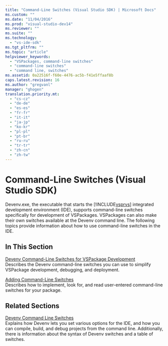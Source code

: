 ```yaml
---
title: "Command-Line Switches (Visual Studio SDK) | Microsoft Docs"
ms.custom: ""
ms.date: "11/04/2016"
ms.prod: "visual-studio-dev14"
ms.reviewer: ""
ms.suite: ""
ms.technology: 
  - "vs-ide-sdk"
ms.tgt_pltfrm: ""
ms.topic: "article"
helpviewer_keywords: 
  - "VSPackages, command-line switches"
  - "command-line switches"
  - "command line, switches"
ms.assetid: 0a22516f-f60e-4476-ac5b-f41e5ffaaf8b
caps.latest.revision: 16
ms.author: "gregvanl"
manager: "ghogen"
translation.priority.mt: 
  - "cs-cz"
  - "de-de"
  - "es-es"
  - "fr-fr"
  - "it-it"
  - "ja-jp"
  - "ko-kr"
  - "pl-pl"
  - "pt-br"
  - "ru-ru"
  - "tr-tr"
  - "zh-cn"
  - "zh-tw"
---
```

# Command-Line Switches (Visual Studio SDK)
Devenv.exe, the executable that starts the [!INCLUDE[vsprvs](../code-quality/includes/vsprvs_md.md)] integrated development environment (IDE), supports command-line switches specifically for development of VSPackages. VSPackages can also make their own switches available at the Devenv command line. The following topics provide information about how to use command-line switches in the IDE.  
  
## In This Section  
 [Devenv Command-Line Switches for VSPackage Development](../extensibility/devenv-command-line-switches-for-vspackage-development.md)  
 Describes the Devenv command-line switches you can use to simplify VSPackage development, debugging, and deployment.  
  
 [Adding Command-Line Switches](../extensibility/adding-command-line-switches.md)  
 Describes how to implement, look for, and read user-entered command-line switches for your package.  
  
## Related Sections  
 [Devenv Command Line Switches](../ide/reference/devenv-command-line-switches.md)  
 Explains how Devenv lets you set various options for the IDE, and how you can compile, build, and debug projects from the command line. Additionally, there is information about the syntax of Devenv switches and a table of switches.